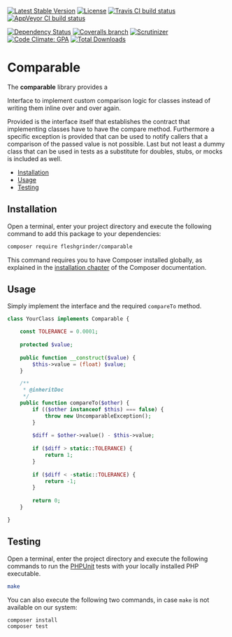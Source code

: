 [![Latest Stable Version](https://poser.pugx.org/fleshgrinder/comparable/v/stable)](https://packagist.org/packages/fleshgrinder/comparable)
[![License](https://poser.pugx.org/fleshgrinder/comparable/license)](https://packagist.org/packages/fleshgrinder/comparable)
[![Travis CI build status](https://img.shields.io/travis/Fleshgrinder/php-comparable.svg)](https://travis-ci.org/Fleshgrinder/php-comparable)
[![AppVeyor CI build status](https://ci.appveyor.com/api/projects/status/36pbndq2e739llp1/branch/master?svg=true)](https://ci.appveyor.com/project/Fleshgrinder/php-comparable/branch/master)

[![Dependency Status](https://gemnasium.com/badges/github.com/Fleshgrinder/php-comparable.svg)](https://gemnasium.com/github.com/Fleshgrinder/php-comparable)
[![Coveralls branch](https://img.shields.io/coveralls/Fleshgrinder/php-comparable/master.svg)](https://coveralls.io/github/Fleshgrinder/php-comparable)
[![Scrutinizer](https://img.shields.io/scrutinizer/g/Fleshgrinder/php-comparable.svg)](https://scrutinizer-ci.com/g/Fleshgrinder/php-comparable/)
[![Code Climate: GPA](https://img.shields.io/codeclimate/github/Fleshgrinder/php-comparable.svg)](https://codeclimate.com/github/Fleshgrinder/php-comparable)
[![Total Downloads](https://poser.pugx.org/fleshgrinder/comparable/downloads)](https://packagist.org/packages/fleshgrinder/comparable)
# Comparable
The **comparable** library provides a 

Interface to implement custom comparison logic for classes instead of writing
 them inline over and over again.
 
Provided is the interface itself that establishes the contract that implementing
 classes have to have the compare method. Furthermore a specific exception is
 provided that can be used to notify callers that a comparison of the passed
 value is not possible. Last but not least a dummy class that can be used in
 tests as a substitute for doubles, stubs, or mocks is included as well.

- [Installation](#installation)
- [Usage](#usage)
- [Testing](#testing)

## Installation
Open a terminal, enter your project directory and execute the following command
 to add this package to your dependencies:

```bash
composer require fleshgrinder/comparable
```

This command requires you to have Composer installed globally, as explained in
 the [installation chapter](https://getcomposer.org/doc/00-intro.md) of the
 Composer documentation.

## Usage
Simply implement the interface and the required `compareTo` method.

```php
class YourClass implements Comparable {

    const TOLERANCE = 0.0001;
    
    protected $value;
    
    public function __construct($value) {
        $this->value = (float) $value;
    }

    /**
     * @inheritDoc
     */
    public function compareTo($other) {
        if (($other instanceof $this) === false) {
            throw new UncomparableException();
        }
        
        $diff = $other->value() - $this->value;
        
        if ($diff > static::TOLERANCE) {
            return 1;
        }
        
        if ($diff < -static::TOLERANCE) {
            return -1;
        }
        
        return 0;
    }

}
```

## Testing
Open a terminal, enter the project directory and execute the following commands
 to run the [PHPUnit](https://phpunit.de/) tests with your locally installed
 PHP executable.

```bash
make
```

You can also execute the following two commands, in case `make` is not
 available on our system:

```bash
composer install
composer test
```
